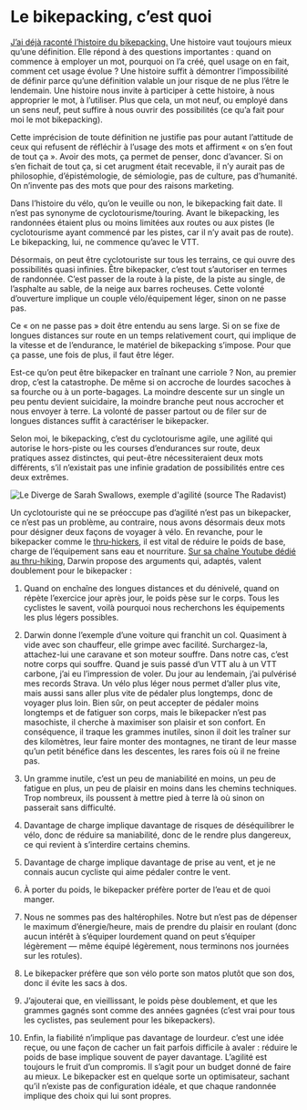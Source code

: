 # Le bikepacking, c’est quoi

[J’ai déjà raconté l’histoire du bikepacking.](https://tcrouzet.com/2019/04/01/une-breve-histoire-du-bikepacking/) Une histoire vaut toujours mieux qu’une définition. Elle répond à des questions importantes : quand on commence à employer un mot, pourquoi on l’a créé, quel usage on en fait, comment cet usage évolue ? Une histoire suffit à démontrer l’impossibilité de définir parce qu’une définition valable un jour risque de ne plus l’être le lendemain. Une histoire nous invite à participer à cette histoire, à nous approprier le mot, à l’utiliser. Plus que cela, un mot neuf, ou employé dans un sens neuf, peut suffire à nous ouvrir des possibilités (ce qu’a fait pour moi le mot bikepacking).<span id="more-51493"></span>

Cette imprécision de toute définition ne justifie pas pour autant l’attitude de ceux qui refusent de réfléchir à l’usage des mots et affirment « on s’en fout de tout ça ». Avoir des mots, ça permet de penser, donc d’avancer. Si on s’en fichait de tout ça, si cet arugment était recevable, il n’y aurait pas de philosophie, d’épistémologie, de sémiologie, pas de culture, pas d’humanité. On n’invente pas des mots que pour des raisons marketing.

Dans l’histoire du vélo, qu’on le veuille ou non, le bikepacking fait date. Il n’est pas synonyme de cyclotourisme/touring. Avant le bikepacking, les randonnées étaient plus ou moins limitées aux routes ou aux pistes (le cyclotourisme ayant commencé par les pistes, car il n’y avait pas de route). Le bikepacking, lui, ne commence qu’avec le VTT.

Désormais, on peut être cyclotouriste sur tous les terrains, ce qui ouvre des possibilités quasi infinies. Être bikepacker, c’est tout s’autoriser en termes de randonnée. C’est passer de la route à la piste, de la piste au single, de l’asphalte au sable, de la neige aux barres rocheuses. Cette volonté d’ouverture implique un couple vélo/équipement léger, sinon on ne passe pas.

Ce « on ne passe pas » doit être entendu au sens large. Si on se fixe de longues distances sur route en un temps relativement court, qui implique de la vitesse et de l’endurance, le matériel de bikepacking s’impose. Pour que ça passe, une fois de plus, il faut être léger.

<div class="iframe" id="iframe5"></div>
Est-ce qu’on peut être bikepacker en traînant une carriole ? Non, au premier drop, c’est la catastrophe. De même si on accroche de lourdes sacoches à sa fourche ou à un porte-bagages. La moindre descente sur un single un peu pentu devient suicidaire, la moindre branche peut nous accrocher et nous envoyer à terre. La volonté de passer partout ou de filer sur de longues distances suffit à caractériser le bikepacker.

Selon moi, le bikepacking, c’est du cyclotourisme agile, une agilité qui autorise le hors-piste ou les courses d’endurances sur route, deux pratiques assez distinctes, qui peut-être nécessiteraient deux mots différents, s’il n’existait pas une infinie gradation de possibilités entre ces deux extrêmes.

![Le Diverge de Sarah Swallows, exemple d'agilité (source The Radavist)](https://tcrouzet.com/images_tc/2019/05/Sarah-Swallows-S-Works-Diverge-600x400.jpg)

Un cyclotouriste qui ne se préoccupe pas d’agilité n’est pas un bikepacker, ce n’est pas un problème, au contraire, nous avons désormais deux mots pour désigner deux façons de voyager à vélo. En revanche, pour le bikepacker comme le [thru-hickers](https://en.wikipedia.org/wiki/Thru-hiking), il est vital de réduire le poids de base, charge de l’équipement sans eau et nourriture. [Sur sa chaîne Youtube dédié au thru-hiking](https://www.youtube.com/watch?v=6iGIfJjv_Pk), Darwin propose des arguments qui, adaptés, valent doublement pour le bikepacker :

1. Quand on enchaîne des longues distances et du dénivelé, quand on répète l’exercice jour après jour, le poids pèse sur le corps. Tous les cyclistes le savent, voilà pourquoi nous recherchons les équipements les plus légers possibles.

2. Darwin donne l’exemple d’une voiture qui franchit un col. Quasiment à vide avec son chauffeur, elle grimpe avec facilité. Surchargez-la, attachez-lui une caravane et son moteur souffre. Dans notre cas, c’est notre corps qui souffre. Quand je suis passé d’un VTT alu à un VTT carbone, j’ai eu l’impression de voler. Du jour au lendemain, j’ai pulvérisé mes records Strava. Un vélo plus léger nous permet d’aller plus vite, mais aussi sans aller plus vite de pédaler plus longtemps, donc de voyager plus loin. Bien sûr, on peut accepter de pédaler moins longtemps et de fatiguer son corps, mais le bikepacker n’est pas masochiste, il cherche à maximiser son plaisir et son confort. En conséquence, il traque les grammes inutiles, sinon il doit les traîner sur des kilomètres, leur faire monter des montagnes, ne tirant de leur masse qu’un petit bénéfice dans les descentes, les rares fois où il ne freine pas.

3. Un gramme inutile, c’est un peu de maniabilité en moins, un peu de fatigue en plus, un peu de plaisir en moins dans les chemins techniques. Trop nombreux, ils poussent à mettre pied à terre là où sinon on passerait sans difficulté.

4. Davantage de charge implique davantage de risques de déséquilibrer le vélo, donc de réduire sa maniabilité, donc de le rendre plus dangereux, ce qui revient à s’interdire certains chemins.

5. Davantage de charge implique davantage de prise au vent, et je ne connais aucun cycliste qui aime pédaler contre le vent.

6. À porter du poids, le bikepacker préfère porter de l’eau et de quoi manger.

7. Nous ne sommes pas des haltérophiles. Notre but n’est pas de dépenser le maximum d’énergie/heure, mais de prendre du plaisir en roulant (donc aucun intérêt à s’équiper lourdement quand on peut s’équiper légèrement — même équipé légèrement, nous terminons nos journées sur les rotules).

8. Le bikepacker préfère que son vélo porte son matos plutôt que son dos, donc il évite les sacs à dos.

9. J’ajouterai que, en vieillissant, le poids pèse doublement, et que les grammes gagnés sont comme des années gagnées (c’est vrai pour tous les cyclistes, pas seulement pour les bikepackers).

10. Enfin, la fiabilité n’implique pas davantage de lourdeur. c’est une idée reçue, ou une façon de cacher un fait parfois difficile à avaler : réduire le poids de base implique souvent de payer davantage. L’agilité est toujours le fruit d’un compromis. Il s’agit pour un budget donné de faire au mieux. Le bikepacker est en quelque sorte un optimisateur, sachant qu’il n’existe pas de configuration idéale, et que chaque randonnée implique des choix qui lui sont propres.